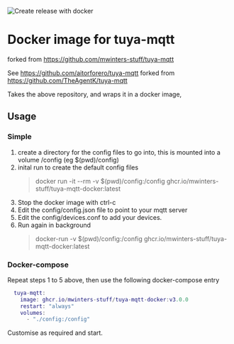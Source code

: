 ![Create release with docker](https://github.com/aitorforero/tuya-mqtt-docker/workflows/Create%20release%20with%20docker/badge.svg)
# Docker image for tuya-mqtt
forked from https://github.com/mwinters-stuff/tuya-mqtt

See https://github.com/aitorforero/tuya-mqtt forked from https://github.com/TheAgentK/tuya-mqtt

Takes the above repository, and wraps it in a docker image, 

## Usage
### Simple

1. create a directory for the config files to go into, this is mounted into a volume /config (eg $(pwd)/config)
2. inital run to create the default config files
   > docker run -it --rm -v $(pwd)/config:/config ghcr.io/mwinters-stuff/tuya-mqtt-docker:latest
3. Stop the docker image with ctrl-c
4. Edit the config/config.json file to point to your mqtt server
5. Edit the config/devices.conf to add your devices.
6. Run again in background
   > docker-run -v $(pwd)/config:/config ghcr.io/mwinters-stuff/tuya-mqtt-docker:latest

### Docker-compose
Repeat steps 1 to 5 above, then use the following docker-compose entry
```lua
  tuya-mqtt:
    image: ghcr.io/mwinters-stuff/tuya-mqtt-docker:v3.0.0
    restart: "always"
    volumes:
      - "./config:/config"
```
Customise as required and start.



